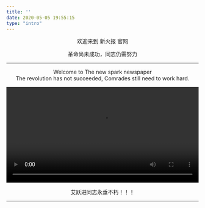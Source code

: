 ```yaml
---
title: ''
date: 2020-05-05 19:55:15
type: "intro"
---
```


<p align="center" class="title1">欢迎来到 新火报 官网</p>
<p align="center" class="title2">革命尚未成功，同志仍需努力</p>

<hr class="index-hr" />

<p align="center" class="title2">Welcome to The new spark newspaper</br>
The revolution has not succeeded, Comrades still need to work hard.</p>


<video id="index-video" src="https://file.ybob.cf/video.mp4" controls="controls"  width="100%"></video>

<p align="center" class="title2">艾跃进同志永垂不朽！！！</p>

<hr class="index-hr" />

<script>document.getElementsByTagName("title")[0].innerText = '新火报';</script>
